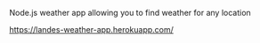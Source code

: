 Node.js weather app allowing you to find weather for any location

https://landes-weather-app.herokuapp.com/
